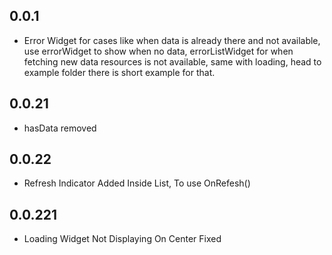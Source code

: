 ## 0.0.1

- Error Widget for cases like when data is already there and not available, use errorWidget to show when no data, errorListWidget for when fetching new data resources is not available, same with loading, head to example folder there is short example for that.

## 0.0.21

- hasData removed

## 0.0.22

- Refresh Indicator Added Inside List, To use OnRefesh()

## 0.0.221

- Loading Widget Not Displaying On Center Fixed
